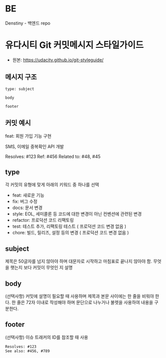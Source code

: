 # BE
Denstiny - 백엔드 repo

# 유다시티 Git 커밋메시지 스타일가이드
 - 원본: https://udacity.github.io/git-styleguide/

## 메시지 구조
```
type: subject

body

footer

```

## 커밋 예시
feat: 회원 가입 기능 구현

SMS, 이메일 중복확인 API 개발

Resolves: #123
Ref: #456
Related to: #48, #45
 
 
## type
각 커밋의 유형에 맞게 아래의 키워드 중 하나를 선택
 - feat: 새로운 기능
 - fix: 버그 수정
 - docs: 문서 변경
 - style: EOL, 세미콜론 등 코드에 대한 변경이 아닌 컨벤션에 관련된 변경
 - refactor: 프로덕션 코드 리팩토링
 - test: 테스트 추가, 리팩토링 테스트 ( 프로덕션 코드 변경 없음 )
 - chore: 빌드, 릴리즈, 설정 등의 변경 ( 프로덕션 코드 변경 없음 )

## subject
제목은 50글자를 넘지 않아야 하며 대문자로 시작하고 마침표로 끝나지 않아야 함.
무엇을 햇는지 보다 커밋이 무엇인 지 설명

## body
(선택사항) 커밋에 설명이 필요할 때 사용하며 제목과 본문 사이에는 한 줄을 비워야 한다.
한 줄은 72자 이내로 작성해야 하며 문단으로 나누거나 불렛을 사용하여 내용을 구분한다.

## footer
(선택사항) 이슈 트래커의 ID를 참조할 때 사용

```
Resolves: #123
See also: #456, #789
```
